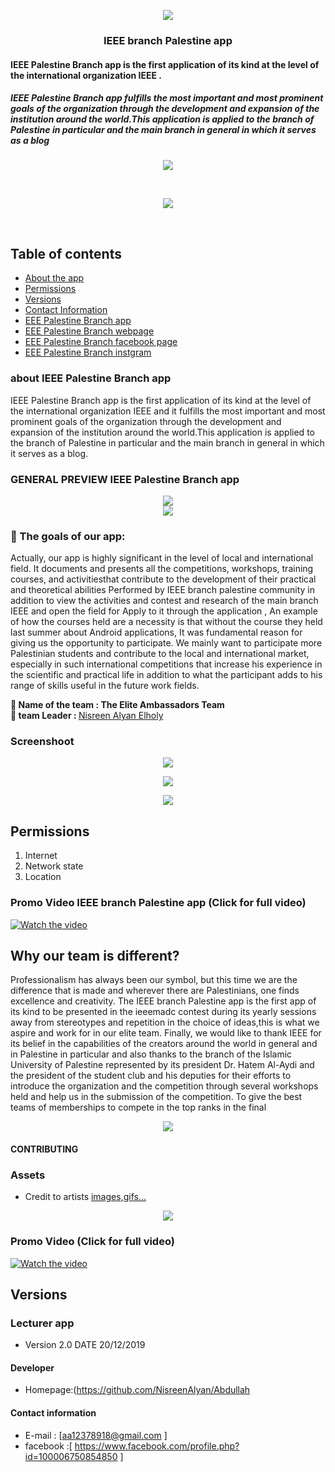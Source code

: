                                               
 <p align="center">
  <a href=" https://github.com/NisreenAlyan/IEEE-branch-of-IUGAZA-application ">
    <img src="https://6.top4top.net/p_14507odpd1.png">
  </a>
  <h3 align="center">IEEE branch Palestine app </h3>
</p>
<p align="center">
    <h4>IEEE Palestine Branch app  is the first application of its kind at the level of the international organization IEEE .<br></h4>
</p>
<p>
   <h5>IEEE Palestine Branch app fulfills the most important and most prominent goals of the organization through the development and expansion of the institution around the world.This application is applied to the branch of Palestine in particular and the main branch in general in which it serves as a blog <br></h5>


 <p align="center">                                             
<img  src= "https://4.top4top.net/p_1450dv4jf1.jpg"> 
</p> <br>  
    
<p align="center">                                             
<img  src= "https://5.top4top.net/p_1450jx3z82.jpg"> 
</p> <br>
 
## Table of contents
- [About the app](#)
- [Permissions](#)
- [Versions](#)
- [Contact Information](#)
- [EEE Palestine Branch app ](https://github.com/NisreenAlyan/IEEE-branch-of-IUGAZA-application )
- [EEE Palestine Branch webpage](http://ieee.iugaza.edu.ps )
- [EEE Palestine Branch facebook page](https://www.facebook.com/IEEE.IUG/)
- [EEE Palestine Branch instgram](https://instagram.com/ieee.iug?igshid=832a8ubrhtji )


### about IEEE Palestine Branch app

IEEE Palestine Branch app  is the first application of its kind at the level of the international organization IEEE and it fulfills the most important and most prominent goals of the organization through the development and expansion of the institution around the world.This application is applied to the branch of Palestine in particular and the main branch in general in which it serves as a blog. 


### GENERAL PREVIEW IEEE Palestine Branch app
 <p align="center">                                             
<img  src= "https://6.top4top.net/p_145002r343.jpg"> <br>                                             
<img  src= "https://2.top4top.net/p_14508s6ri5.jpg"> <br>
</p>

### 	The goals of our app:
Actually, our app is highly significant in the level of local and international field. It documents and presents all the competitions, workshops, training courses, and activitiesthat contribute to the development of their practical and theoretical abilities Performed by IEEE branch palestine community in addition to view the activities and contest and research of the main branch IEEE and open the field for Apply to it through the application , An example of how the courses held are a necessity is that without the course they held last summer about Android applications, It was fundamental reason for giving us the opportunity to participate. We mainly want to participate more Palestinian students and contribute to the local and international market, especially in such international competitions that increase his experience in the scientific and practical life in addition to what the participant adds to his range of skills useful in the future work fields. 


<b>   Name of the team : The Elite Ambassadors Team </b> <br>
<b>    team Leader : </b> 
 [Nisreen Alyan Elholy ](https://github.com/NisreenAlyan )
 
 ### Screenshoot 
 
 <p align="center">                                             
<img  src= "https://1.top4top.net/p_1450wtqqo4.jpg"> <br>

<p align="center">                                             
<img  src= "https://4.top4top.net/p_1450vd5r77.jpg"> <br>
</p>

 <p align="center">                                             
<img  src= "https://3.top4top.net/p_1450n3b806.jpg" > <br>
</p>  


## Permissions
1. Internet
2. Network state
3. Location 
  
  
  ### Promo Video IEEE branch Palestine app (Click for full video)
[![Watch the video](https://github.com/JobGetabu/Darasa-IEEEMadC/blob/master/screenshots/DarasaPromosupershort.gif)](https://www.youtube.com/watch?v=1Y5c_pRx2zs)

 
 ## Why our team is different?
Professionalism has always been our symbol, but this time we are the difference that is made and wherever there are Palestinians, one finds excellence and creativity. The IEEE  branch Palestine app is the first app of its kind to be presented in the ieeemadc contest during its yearly sessions away from stereotypes and repetition in the choice of ideas,this is what we aspire and work for in our elite team.
Finally, we would like to thank IEEE for its belief in the capabilities of the creators around the world in general and in Palestine in particular and also thanks to the branch of the Islamic University of Palestine represented by its president Dr. Hatem Al-Aydi and the president of the student club and his deputies for their efforts to introduce the organization and the competition through several workshops held and help us in the submission of the competition. To give the best teams of memberships to compete in the top ranks in the final

 <p align="center">                                             
<img  src= "https://5.top4top.net/p_1450eu9j98.jpg"> <br>
</p>
 
 
#### CONTRIBUTING
### Assets
* Credit to artists [images,gifs...](https://www.freepik.com/free-vector/student-reading-illustration_826080.htm)

<p align="center">                                             
<img  src= "https://4.top4top.net/p_1450vd5r77.jpg"> <br>
</p>

### Promo Video (Click for full video)
[![Watch the video](https://github.com/JobGetabu/Darasa-IEEEMadC/blob/master/screenshots/DarasaPromosupershort.gif)](https://www.youtube.com/watch?v=ytHCnIkhfY0)


## Versions 
### Lecturer app
* Version 2.0  DATE  20/12/2019


#### Developer
* Homepage:(https://github.com/NisreenAlyan/Abdullah


#### Contact information
* E-mail  : [aa12378918@gmail.com ]
* facebook :[ https://www.facebook.com/profile.php?id=100006750854850 ]








